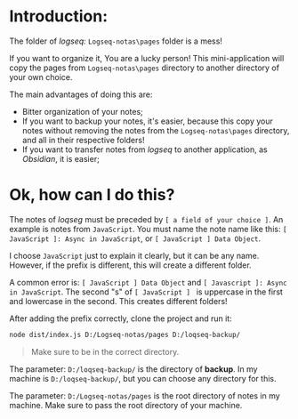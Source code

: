 # Introduction:

The folder of _logseq:_ `Logseq-notas\pages` folder is a mess!

If you want to organize it, You are a lucky person! This mini-application will copy the pages from `Logseq-notas\pages` directory to another directory of your own choice. 

The main advantages of doing this are:

- Bitter organization of your notes;
- If you want to backup your notes, it's easier, because this copy your notes without removing the notes from the `Logseq-notas\pages` directory, and all in their respective folders!
- If you want to transfer notes from _logseq_ to another application, as _Obsidian_, it is easier;

# Ok, how can I do this?

The notes of _loqseg_ must be preceded by `[ a field of your choice ]`. An example is notes from  `JavaScript`. You must name the note name like this: 
`[ JavaScript ]: Async in JavaScript`, or `[ JavaScript ] Data Object`. 

I choose `JavaScript` just to explain it clearly, but it can be any name. However, if the prefix is different, this will create a different folder.

A common error is: `[ JavaScript ] Data Object` and `[ Javascript ]: Async in JavaScript`. The second "s" of `[ JavaScript ] ` is uppercase in the first and lowercase 
in the second. This creates different folders! 

After adding the prefix correctly, clone the project and run it:

```sh
node dist/index.js D:/Logseq-notas/pages D:/loqseq-backup/
```
> Make sure to be in the correct directory.

The parameter: `D:/loqseq-backup/` is the directory of **backup**. In my machine is `D:/loqseq-backup/`, but you can choose any directory for this. 

The parameter: `D:/Logseq-notas/pages` is the root directory of notes in my machine. Make sure to pass
the root directory of your machine.
